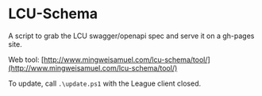 # LCU-Schema

A script to grab the LCU swagger/openapi spec and serve it on a gh-pages site.

Web tool: [http://www.mingweisamuel.com/lcu-schema/tool/](http://www.mingweisamuel.com/lcu-schema/tool/)

To update, call `.\update.ps1` with the League client closed.
